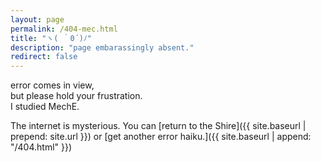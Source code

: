 ```yaml
---
layout: page
permalink: /404-mec.html
title: "ヽ( ｀0´)ﾉ"
description: "page embarassingly absent."
redirect: false
---
```


error comes in view,\
but please hold your frustration.\
I studied MechE.


The internet is mysterious. You can [return to the Shire]({{ site.baseurl | prepend: site.url }}) or [get another error haiku.]({{ site.baseurl | append: "/404.html" }})
